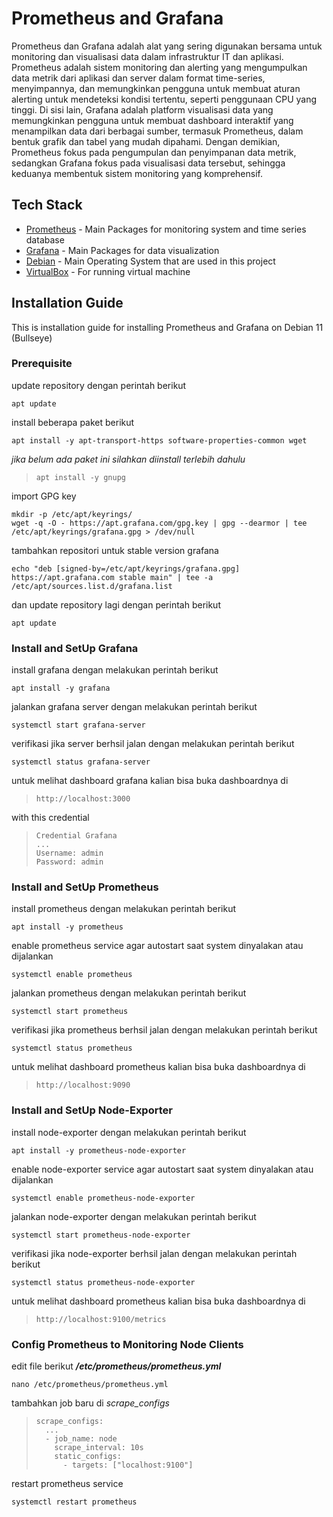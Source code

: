 # Prometheus and Grafana

Prometheus dan Grafana adalah alat yang sering digunakan bersama untuk monitoring dan visualisasi data dalam infrastruktur IT dan aplikasi. Prometheus adalah sistem monitoring dan alerting yang mengumpulkan data metrik dari aplikasi dan server dalam format time-series, menyimpannya, dan memungkinkan pengguna untuk membuat aturan alerting untuk mendeteksi kondisi tertentu, seperti penggunaan CPU yang tinggi. Di sisi lain, Grafana adalah platform visualisasi data yang memungkinkan pengguna untuk membuat dashboard interaktif yang menampilkan data dari berbagai sumber, termasuk Prometheus, dalam bentuk grafik dan tabel yang mudah dipahami. Dengan demikian, Prometheus fokus pada pengumpulan dan penyimpanan data metrik, sedangkan Grafana fokus pada visualisasi data tersebut, sehingga keduanya membentuk sistem monitoring yang komprehensif.

## Tech Stack
- [Prometheus](https://prometheus.io/) - Main Packages for monitoring system and time series database
- [Grafana](https://grafana.com/) - Main Packages for data visualization
- [Debian](https://www.debian.org/releases/bullseye/) - Main Operating System that are used in this project
- [VirtualBox](https://www.virtualbox.org/wiki/Downloads) - For running virtual machine

## Installation Guide
This is installation guide for installing Prometheus and Grafana on Debian 11 (Bullseye)

### Prerequisite
update repository dengan perintah berikut
```
apt update
```
install beberapa paket berikut 
```
apt install -y apt-transport-https software-properties-common wget
```
*jika belum ada paket ini silahkan diinstall terlebih dahulu*
> ```
> apt install -y gnupg
> ```
import GPG key
```
mkdir -p /etc/apt/keyrings/
wget -q -O - https://apt.grafana.com/gpg.key | gpg --dearmor | tee /etc/apt/keyrings/grafana.gpg > /dev/null
```
tambahkan repositori untuk stable version grafana
```
echo "deb [signed-by=/etc/apt/keyrings/grafana.gpg] https://apt.grafana.com stable main" | tee -a /etc/apt/sources.list.d/grafana.list
```
dan update repository lagi dengan perintah berikut
```
apt update
```

### Install and SetUp Grafana
install grafana dengan melakukan perintah berikut
```
apt install -y grafana
```

jalankan grafana server dengan melakukan perintah berikut
```
systemctl start grafana-server
```
verifikasi jika server berhsil jalan dengan melakukan perintah berikut
```
systemctl status grafana-server
```

untuk melihat dashboard grafana kalian bisa buka dashboardnya di
> ```
> http://localhost:3000
> ```
with this credential
>```
> Credential Grafana
> ...
> Username: admin
> Password: admin
>```

### Install and SetUp Prometheus
install prometheus dengan melakukan perintah berikut
```
apt install -y prometheus
```
enable prometheus service agar autostart saat system dinyalakan atau dijalankan
```
systemctl enable prometheus
```
jalankan prometheus dengan melakukan perintah berikut
```
systemctl start prometheus
```
verifikasi jika prometheus berhsil jalan dengan melakukan perintah berikut
```
systemctl status prometheus
```

untuk melihat dashboard prometheus kalian bisa buka dashboardnya di
> ```
> http://localhost:9090
> ```

### Install and SetUp Node-Exporter
install node-exporter dengan melakukan perintah berikut
```
apt install -y prometheus-node-exporter
```
enable node-exporter service agar autostart saat system dinyalakan atau dijalankan
```
systemctl enable prometheus-node-exporter
```
jalankan node-exporter dengan melakukan perintah berikut
```
systemctl start prometheus-node-exporter
```
verifikasi jika node-exporter berhsil jalan dengan melakukan perintah berikut
```
systemctl status prometheus-node-exporter
```

untuk melihat dashboard prometheus kalian bisa buka dashboardnya di
> ```
> http://localhost:9100/metrics
> ```

### Config Prometheus to Monitoring Node Clients
edit file berikut ***/etc/prometheus/prometheus.yml***
```
nano /etc/prometheus/prometheus.yml
```
tambahkan job baru di *scrape_configs*
> ```
> scrape_configs:
>   ...
>   - job_name: node
>     scrape_interval: 10s
>     static_configs:
>       - targets: ["localhost:9100"]
> ```
restart prometheus service
```
systemctl restart prometheus
```

<!-- ### Metode Lain
untuk mempermudah instalasi saya juga membuat beberapa cara untuk membuat phpipam dapat berjalan, antara lain adalah dengan menggunakan shell script dan juga menggunakan dockerfile yang bisa di unduh pada folder `method/` pada repository ini

---
untuk menggunakan metode shell script lakukan perintah berikut
```
chmod +x phpipam.sh
./phpipam.sh
```
dan untuk menggunakan metode docker lakukan perintah berikut
```
docker-compose up --build
``` -->
